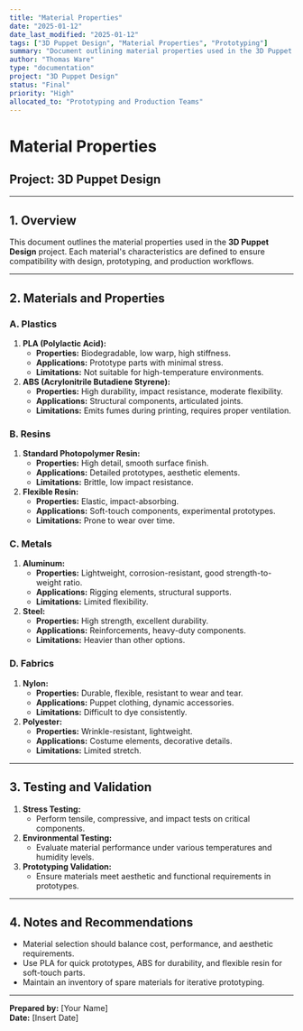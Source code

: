 ```yaml
---
title: "Material Properties"
date: "2025-01-12"
date_last_modified: "2025-01-12"
tags: ["3D Puppet Design", "Material Properties", "Prototyping"]
summary: "Document outlining material properties used in the 3D Puppet Design project, including plastics, resins, metals, and fabrics, along with their applications and limitations."
author: "Thomas Ware"
type: "documentation"
project: "3D Puppet Design"
status: "Final"
priority: "High"
allocated_to: "Prototyping and Production Teams"
---
```

# **Material Properties**

## **Project:** 3D Puppet Design

---

## **1. Overview**
This document outlines the material properties used in the **3D Puppet Design** project. Each material's characteristics are defined to ensure compatibility with design, prototyping, and production workflows.

---

## **2. Materials and Properties**

### **A. Plastics**
1. **PLA (Polylactic Acid):**
   - **Properties:** Biodegradable, low warp, high stiffness.
   - **Applications:** Prototype parts with minimal stress.
   - **Limitations:** Not suitable for high-temperature environments.
2. **ABS (Acrylonitrile Butadiene Styrene):**
   - **Properties:** High durability, impact resistance, moderate flexibility.
   - **Applications:** Structural components, articulated joints.
   - **Limitations:** Emits fumes during printing, requires proper ventilation.

### **B. Resins**
1. **Standard Photopolymer Resin:**
   - **Properties:** High detail, smooth surface finish.
   - **Applications:** Detailed prototypes, aesthetic elements.
   - **Limitations:** Brittle, low impact resistance.
2. **Flexible Resin:**
   - **Properties:** Elastic, impact-absorbing.
   - **Applications:** Soft-touch components, experimental prototypes.
   - **Limitations:** Prone to wear over time.

### **C. Metals**
1. **Aluminum:**
   - **Properties:** Lightweight, corrosion-resistant, good strength-to-weight ratio.
   - **Applications:** Rigging elements, structural supports.
   - **Limitations:** Limited flexibility.
2. **Steel:**
   - **Properties:** High strength, excellent durability.
   - **Applications:** Reinforcements, heavy-duty components.
   - **Limitations:** Heavier than other options.

### **D. Fabrics**
1. **Nylon:**
   - **Properties:** Durable, flexible, resistant to wear and tear.
   - **Applications:** Puppet clothing, dynamic accessories.
   - **Limitations:** Difficult to dye consistently.
2. **Polyester:**
   - **Properties:** Wrinkle-resistant, lightweight.
   - **Applications:** Costume elements, decorative details.
   - **Limitations:** Limited stretch.

---

## **3. Testing and Validation**
1. **Stress Testing:**
   - Perform tensile, compressive, and impact tests on critical components.
2. **Environmental Testing:**
   - Evaluate material performance under various temperatures and humidity levels.
3. **Prototyping Validation:**
   - Ensure materials meet aesthetic and functional requirements in prototypes.

---

## **4. Notes and Recommendations**
- Material selection should balance cost, performance, and aesthetic requirements.
- Use PLA for quick prototypes, ABS for durability, and flexible resin for soft-touch parts.
- Maintain an inventory of spare materials for iterative prototyping.

---

**Prepared by:** [Your Name]  
**Date:** [Insert Date]